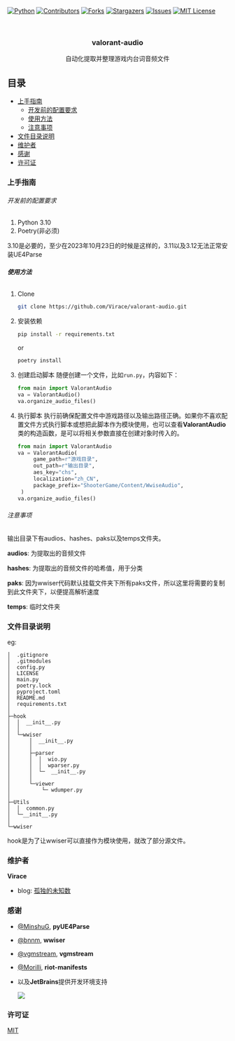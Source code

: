 [![Python][requires-python]][python-url]
[![Contributors][contributors-shield]][contributors-url]
[![Forks][forks-shield]][forks-url]
[![Stargazers][stars-shield]][stars-url]
[![Issues][issues-shield]][issues-url]
[![MIT License][license-shield]][license-url]

<br />
<div align="center">
  <a href="https://github.com/Virace/valorant-audio">
  </a>

<h3 align="center">valorant-audio</h3>

  <p align="center">
    自动化提取并整理游戏内台词音频文件
  </p>
</div>

## 目录

- [上手指南](#上手指南)
    - [开发前的配置要求](#开发前的配置要求)
    - [使用方法](#使用方法)
    - [注意事项](#注意事项)
- [文件目录说明](#文件目录说明)
- [维护者](#维护者)
- [感谢](#感谢)
- [许可证](#许可证)

### 上手指南

###### 开发前的配置要求

1. Python 3.10
2. Poetry(非必须)

3.10是必要的，至少在2023年10月23日的时候是这样的，3.11以及3.12无法正常安装UE4Parse

###### **使用方法**

1. Clone
   ```sh
   git clone https://github.com/Virace/valorant-audio.git
   ```
2. 安装依赖
   ```sh
   pip install -r requirements.txt
   ```
   or
   ```sh
   poetry install
   ```
3. 创建启动脚本
   随便创建一个文件，比如`run.py`，内容如下：
   ```python
   from main import ValorantAudio
   va = ValorantAudio()
   va.organize_audio_files()
   ```
   
4. 执行脚本
   执行前确保配置文件中游戏路径以及输出路径正确。如果你不喜欢配置文件方式执行脚本或想把此脚本作为模块使用，也可以查看**ValorantAudio**类的构造函数，是可以将相关参数直接在创建对象时传入的。
   ```python
   from main import ValorantAudio
   va = ValorantAudio(
        game_path=r"游戏目录",
        out_path=r"输出目录",
        aes_key="chs",
        localization="zh_CN",
        package_prefix="ShooterGame/Content/WwiseAudio",
    )
   va.organize_audio_files()
   ```

###### 注意事项

输出目录下有audios、hashes、paks以及temps文件夹。

**audios**: 为提取出的音频文件 

**hashes**: 为提取出的音频文件的哈希值，用于分类

**paks**: 因为wwiser代码默认挂载文件夹下所有paks文件，所以这里将需要的复制到此文件夹下，以便提高解析速度

**temps**: 临时文件夹


### 文件目录说明

eg:

```
│  .gitignore
│  .gitmodules
│  config.py
│  LICENSE
│  main.py
│  poetry.lock
│  pyproject.toml
│  README.md
│  requirements.txt   
│                      
├─hook
│  │  __init__.py
│  │  
│  └─wwiser
│      │  __init__.py
│      │  
│      ├─parser
│      │  │  wio.py
│      │  │  wparser.py
│      │  └─  __init__.py
│      │          
│      └─viewer
│          └─ wdumper.py
│          
├─Utils
│  │  common.py
│  └─__init__.py
│          
└─wwiser

```
hook是为了让wwiser可以直接作为模块使用，就改了部分源文件。

### 维护者

**Virace**

- blog: [孤独的未知数](https://x-item.com)

### 感谢

- [@MinshuG](https://github.com/MinshuG/pyUE4Parse), **pyUE4Parse**
- [@bnnm](https://github.com/bnnm/wwiser), **wwiser**
- [@vgmstream](https://github.com/vgmstream/vgmstream), **vgmstream**
- [@Morilli](https://github.com/Morilli/riot-manifests), **riot-manifests**

- 以及**JetBrains**提供开发环境支持

  <a href="https://www.jetbrains.com/?from=kratos-pe" target="_blank"><img src="https://cdn.jsdelivr.net/gh/virace/kratos-pe@main/jetbrains.svg"></a>

### 许可证

[MIT](LICENSE)

<!-- MARKDOWN LINKS & IMAGES -->
<!-- https://www.markdownguide.org/basic-syntax/#reference-style-links -->

[contributors-shield]: https://img.shields.io/github/contributors/Virace/valorant-audio.svg?style=for-the-badge

[contributors-url]: https://github.com/Virace/valorant-audio/graphs/contributors

[forks-shield]: https://img.shields.io/github/forks/Virace/valorant-audio.svg?style=for-the-badge

[forks-url]: https://github.com/Virace/valorant-audio/network/members

[stars-shield]: https://img.shields.io/github/stars/Virace/valorant-audio.svg?style=for-the-badge

[stars-url]: https://github.com/Virace/valorant-audio/stargazers

[issues-shield]: https://img.shields.io/github/issues/Virace/valorant-audio.svg?style=for-the-badge

[issues-url]: https://github.com/Virace/valorant-audio/issues

[license-shield]: https://img.shields.io/github/license/Virace/valorant-audio.svg?style=for-the-badge

[license-url]: https://github.com/Virace/valorant-audio/blob/master/LICENSE.txt

[python-url]: https://www.python.org/downloads/release/python-31013/

[requires-python]: https://img.shields.io/python/required-version-toml?tomlFilePath=https%3A%2F%2Fraw.githubusercontent.com%2FVirace%2Fvalorant-audio%2Fmain%2Fpyproject.toml&style=for-the-badge

[product-screenshot]: images/screenshot.png


